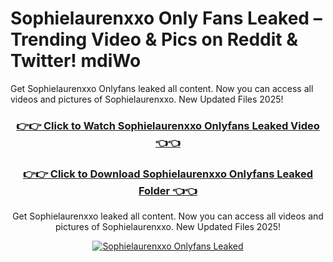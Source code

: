 # Sophielaurenxxo Only Fans Leaked – Trending Video & Pics on Reddit & Twitter! mdiWo

Get Sophielaurenxxo Onlyfans leaked all content. Now you can access all videos and pictures of Sophielaurenxxo. New Updated Files 2025!  
<div align="center">
  
### [👉👉 Click to Watch Sophielaurenxxo Onlyfans Leaked Video 👈👈](https://links2leaks.com/sophielaurenxxo)  
### [👉👉 Click to Download Sophielaurenxxo Onlyfans Leaked Folder 👈👈](https://links2leaks.com/sophielaurenxxo)  

Get Sophielaurenxxo leaked all content. Now you can access all videos and pictures of Sophielaurenxxo. New Updated Files 2025!  

[![Sophielaurenxxo Onlyfans Leaked](https://i.ibb.co/93hzkbrt/l2l.gif)](https://links2leaks.com/sophielaurenxxo)  

</div>

